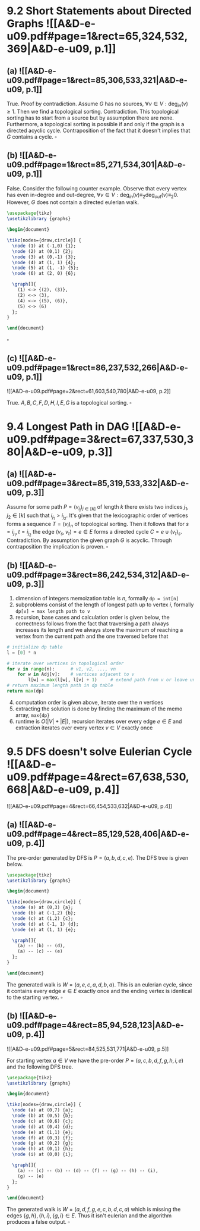 

# 9.2      Short Statements about Directed Graphs ![[A&D-e-u09.pdf#page=1&rect=65,324,532,369|A&D-e-u09, p.1]]
## (a) ![[A&D-e-u09.pdf#page=1&rect=85,306,533,321|A&D-e-u09, p.1]]

True. Proof by contradiction. Assume $G$ has no sources, $\forall v \in V : \deg_{in}(v) \geq 1$. Then we find a topological sorting. Contradiction. This topological sorting has to start from a source but by assumption there are none. Furthermore, a topological sorting is possible if and only if the graph is a directed acyclic cycle. Contraposition of the fact that it doesn't implies that $G$ contains a cycle.
$\square$

## (b) ![[A&D-e-u09.pdf#page=1&rect=85,271,534,301|A&D-e-u09, p.1]]

False. Consider the following counter example. Observe that every vertex has even in-degree and out-degree, $\forall v \in V : \deg_{in}(v) \equiv_{2} \deg_{out}(v) \equiv_{2} 0$. However, $G$ does not contain a directed eulerian walk.
```tikz
\usepackage{tikz}
\usetikzlibrary {graphs}

\begin{document}

\tikz[nodes={draw,circle}] {
  \node (1) at (-1,0) {1};
  \node (2) at (0,1) {2};
  \node (3) at (0,-1) {3};
  \node (4) at (1, 1) {4};
  \node (5) at (1, -1) {5};
  \node (6) at (2, 0) {6};

  \graph[]{
    (1) <-> {(2), (3)},
    (2) <-> (3),
    (4) <-> {(5), (6)},
    (5) <-> (6)
  };
}

\end{document}
```
$\square$

## (c) ![[A&D-e-u09.pdf#page=1&rect=86,237,532,266|A&D-e-u09, p.1]]
![[A&D-e-u09.pdf#page=2&rect=61,603,540,780|A&D-e-u09, p.2]]

True. $A, B, C, F, D, H, I, E, G$ is a topological sorting.
$\square$

<div class="page-break" style="page-break-before: always;"></div>


# 9.4      Longest Path in DAG ![[A&D-e-u09.pdf#page=3&rect=67,337,530,380|A&D-e-u09, p.3]]

## (a) ![[A&D-e-u09.pdf#page=3&rect=85,319,533,332|A&D-e-u09, p.3]]

Assume for some path $P = (v_{i_{j}})_{j \in [k]}$ of length $k$ there exists two indices $j_{1}, j_{2} \in [k]$ such that $i_{j_{1}} > i_{j_{2}}$. It's given that the lexicographic order of vertices forms a sequence $T = (v_{i})_{n}$ of topological sorting. Then it follows that for $s=i_{j_{1}}, t=i_{j_{2}}$ the edge $(v_{s}, v_{t}) = e \in E$ forms a directed cycle $C = e \cup (v_{t})_{s}$. Contradiction. By assumption the given graph $G$ is acyclic. Through contraposition the implication is proven.
$\square$

## (b) ![[A&D-e-u09.pdf#page=3&rect=86,242,534,312|A&D-e-u09, p.3]]

1. dimension of integers memoization table is $n$, formally `dp = int[n]`
2. subproblems consist of the length of longest path up to vertex $i$, formally `dp[v] = max length path to v`
3. recursion, base cases and calculation order is given below, the correctness follows from the fact that traversing a path always increases its length and we always store the maximum of reaching a vertex from the current path and the one traversed before that
```python
# initialize dp table
l = [0] * n

# iterate over vertices in topological order
for v in range(n):      # v1, v2, ..., vn
    for w in Adj[v]:    # vertices adjacent to v
        l[w] = max(l[w], l[v] + 1)     # extend path from v or leave unchanged
# return maximum length path in dp table
return max(dp)
```
4. computation order is given above, iterate over the $n$ vertices
5. extracting the solution is done by finding the maximum of the memo array, `max{dp}`
6. runtime is $O(|V| + |E|)$, recursion iterates over every edge $e \in E$ and extraction iterates over every vertex $v \in V$ exactly once

<div class="page-break" style="page-break-before: always;"></div>


# 9.5      DFS doesn't solve Eulerian Cycle ![[A&D-e-u09.pdf#page=4&rect=67,638,530,668|A&D-e-u09, p.4]]
![[A&D-e-u09.pdf#page=4&rect=66,454,533,632|A&D-e-u09, p.4]]

## (a) ![[A&D-e-u09.pdf#page=4&rect=85,129,528,406|A&D-e-u09, p.4]]

The pre-order generated by DFS is $P = (a, b, d, c, e)$. The DFS tree is given below.
```tikz
\usepackage{tikz}
\usetikzlibrary {graphs}

\begin{document}

\tikz[nodes={draw,circle}] {
  \node (a) at (0,3) {a};
  \node (b) at (-1,2) {b};
  \node (c) at (1,2) {c};
  \node (d) at (-1, 1) {d};
  \node (e) at (1, 1) {e};

  \graph[]{
    (a) -- (b) -- (d),
    (a) -- (c) -- (e)
  };
}

\end{document}
```

The generated walk is $W=(a, e, c, a, d, b, a)$. This is an eulerian cycle, since it contains every edge $e \in E$ exactly once and the ending vertex is identical to the starting vertex.
$\square$

<div class="page-break" style="page-break-before: always;"></div>

## (b) ![[A&D-e-u09.pdf#page=4&rect=85,94,528,123|A&D-e-u09, p.4]]
![[A&D-e-u09.pdf#page=5&rect=84,525,531,771|A&D-e-u09, p.5]]

For starting vertex $a \in V$ we have the pre-order $P=(a,c,b,d,f,g,h,i,e)$ and the following DFS tree.
```tikz
\usepackage{tikz}
\usetikzlibrary {graphs}

\begin{document}

\tikz[nodes={draw,circle}] {
  \node (a) at (0,7) {a};
  \node (b) at (0,5) {b};
  \node (c) at (0,6) {c};
  \node (d) at (0,4) {d};
  \node (e) at (1,1) {e};
  \node (f) at (0,3) {f};
  \node (g) at (0,2) {g};
  \node (h) at (0,1) {h};
  \node (i) at (0,0) {i};

  \graph[]{
    (a) -- (c) -- (b) -- (d) -- (f) -- (g) -- (h) -- (i),
    (g) -- (e)
  };
}

\end{document}
```

The generated walk is $W =(a,d,f,g,e,c,b,d,c,a)$ which is missing the edges $\{ g,h \}, \{ h,i \}, \{ g,i \} \in E$. Thus it isn't eulerian and the algorithm produces a false output.
$\square$
